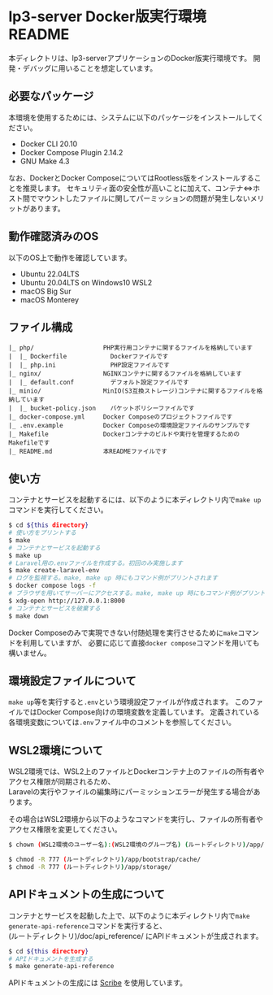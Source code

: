 # lp3-server Docker版実行環境 README

本ディレクトリは、lp3-serverアプリケーションのDocker版実行環境です。
開発・デバッグに用いることを想定しています。

## 必要なパッケージ

本環境を使用するためには、システムに以下のパッケージをインストールしてください。

* Docker CLI 20.10
* Docker Compose Plugin 2.14.2
* GNU Make 4.3

なお、DockerとDocker ComposeについてはRootless版をインストールすることを推奨します。
セキュリティ面の安全性が高いことに加えて、コンテナ<=>ホスト間でマウントしたファイルに関してパーミッションの問題が発生しないメリットがあります。

## 動作確認済みのOS

以下のOS上で動作を確認しています。

* Ubuntu 22.04LTS
* Ubuntu 20.04LTS on Windows10 WSL2
* macOS Big Sur
* macOS Monterey

## ファイル構成

```
|_ php/                   PHP実行用コンテナに関するファイルを格納しています
|  |_ Dockerfile            Dockerファイルです
|  |_ php.ini               PHP設定ファイルです
|_ nginx/                 NGINXコンテナに関するファイルを格納しています
|  |_ default.conf          デフォルト設定ファイルです
|_ minio/                 MinIO(S3互換ストレージ)コンテナに関するファイルを格納しています
|  |_ bucket-policy.json    バケットポリシーファイルです
|_ docker-compose.yml     Docker Composeのプロジェクトファイルです
|_ .env.example           Docker Composeの環境設定ファイルのサンプルです
|_ Makefile               Dockerコンテナのビルドや実行を管理するためのMakefileです
|_ README.md              本READMEファイルです
```

## 使い方

コンテナとサービスを起動するには、以下のように本ディレクトリ内で`make up`コマンドを実行してください。

```bash
$ cd ${this directory}
# 使い方をプリントする
$ make
# コンテナとサービスを起動する
$ make up
# Laravel用の.envファイルを作成する。初回のみ実施します
$ make create-laravel-env
# ログを監視する。make, make up 時にもコマンド例がプリントされます
$ docker compose logs -f
# ブラウザを用いてサーバーにアクセスする。make, make up 時にもコマンド例がプリントされます
$ xdg-open http://127.0.0.1:8000
# コンテナとサービスを破棄する
$ make down
```

Docker Composeのみで実現できない付随処理を実行させるために`make`コマンドを利用していますが、
必要に応じて直接`docker compose`コマンドを用いても構いません。

## 環境設定ファイルについて

`make up`等を実行すると`.env`という環境設定ファイルが作成されます。
このファイルではDocker Compose向けの環境変数を定義しています。
定義されている各環境変数については`.env`ファイル中のコメントを参照してください。

## WSL2環境について

WSL2環境では、WSL2上のファイルとDockerコンテナ上のファイルの所有者やアクセス権限が同期されるため、  
Laravelの実行やファイルの編集時にパーミッションエラーが発生する場合があります。

その場合はWSL2環境から以下のようなコマンドを実行し、ファイルの所有者やアクセス権限を変更してください。

```bash
$ chown (WSL2環境のユーザー名):(WSL2環境のグループ名) (ルートディレクトリ)/app/.env

$ chmod -R 777 (ルートディレクトリ)/app/bootstrap/cache/
$ chmod -R 777 (ルートディレクトリ)/app/storage/
```

## APIドキュメントの生成について

コンテナとサービスを起動した上で、以下のように本ディレクトリ内で`make generate-api-reference`コマンドを実行すると、  
(ルートディレクトリ)/doc/api_reference/ にAPIドキュメントが生成されます。

```bash
$ cd ${this directory}
# APIドキュメントを生成する
$ make generate-api-reference
```

APIドキュメントの生成には [Scribe](https://scribe.knuckles.wtf/laravel/) を使用しています。
